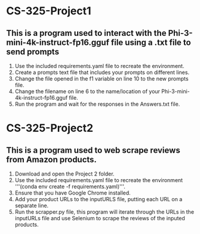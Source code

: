 # CS-325-Project1
## This is a program used to interact with the Phi-3-mini-4k-instruct-fp16.gguf file using a .txt file to send prompts
1. Use the included requirements.yaml file to recreate the environment.
2. Create a prompts text file that includes your prompts on different lines.
3. Change the file opened in the f1 variable on line 10 to the new prompts file.
4. Change the filename on line 6 to the name/location of your Phi-3-mini-4k-instruct-fp16.gguf file.
5. Run the program and wait for the responses in the Answers.txt file.

# CS-325-Project2
## This is a program used to web scrape reviews from Amazon products.
1. Download and open the Project 2 folder.
2. Use the included requirements.yaml file to recreate the environment '''(conda env create -f requirements.yaml)'''.
3. Ensure that you have Google Chrome installed.
4. Add your product URLs to the inputURLS file, putting each URL on a separate line.
5. Run the scrapper.py file, this program will iterate through the URLs in the inputURLs file and use Selenium to scrape the reviews of the inputed products.
